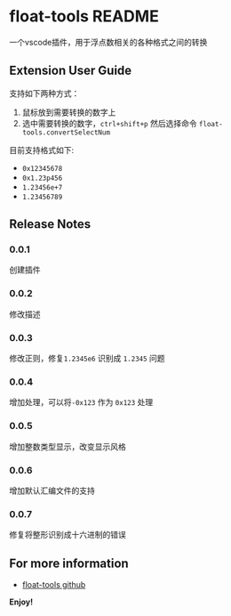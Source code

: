 # float-tools README

一个vscode插件，用于浮点数相关的各种格式之间的转换

## Extension User Guide
支持如下两种方式：
1. 鼠标放到需要转换的数字上
2. 选中需要转换的数字，`ctrl+shift+p` 然后选择命令 `float-tools.convertSelectNum`

目前支持格式如下:

* `0x12345678`
* `0x1.23p456`
* `1.23456e+7`
* `1.23456789`


## Release Notes

### 0.0.1
创建插件

### 0.0.2
修改描述

### 0.0.3
修改正则，修复`1.2345e6` 识别成 `1.2345` 问题

### 0.0.4
增加处理，可以将`-0x123` 作为 `0x123` 处理

### 0.0.5
增加整数类型显示，改变显示风格

### 0.0.6
增加默认汇编文件的支持

### 0.0.7
修复将整形识别成十六进制的错误

## For more information

* [float-tools github](https://github.com/wjjahah/vscode-float-tools.git)

**Enjoy!**

